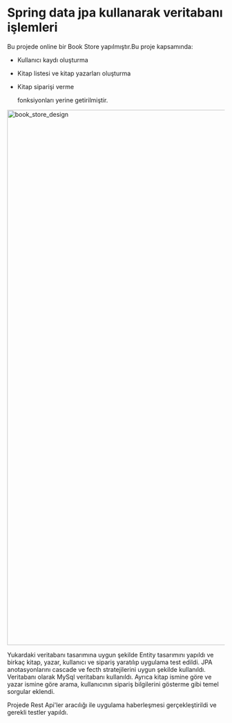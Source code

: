 # Spring data jpa kullanarak veritabanı işlemleri



Bu projede online bir Book Store yapılmıştır.Bu proje kapsamında:

- Kullanıcı kaydı oluşturma

- Kitap listesi ve kitap yazarları oluşturma

- Kitap siparişi verme

   fonksiyonları yerine getirilmiştir.

<img width="1239" alt="book_store_design" src="https://user-images.githubusercontent.com/33039466/109685449-536c9a00-7b92-11eb-89e4-dd3583b2c84f.png">

Yukardaki veritabanı tasarımına uygun şekilde Entity tasarımını yapıldı ve birkaç kitap, yazar, kullanıcı ve sipariş yaratılıp uygulama test edildi.
JPA anotasyonlarını cascade ve fecth stratejilerini uygun şekilde kullanıldı. Veritabanı olarak MySql veritabanı kullanıldı.
Ayrıca kitap ismine göre ve yazar ismine göre arama, kullanıcının sipariş bilgilerini gösterme gibi temel sorgular eklendi.

Projede Rest Api'ler aracılığı ile uygulama haberleşmesi gerçekleştirildi ve gerekli testler yapıldı.
